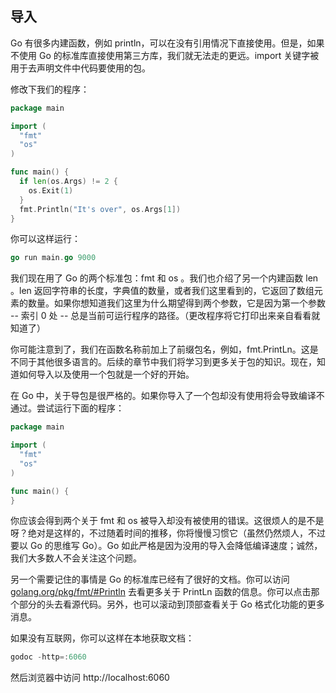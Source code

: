 

## 导入

Go 有很多内建函数，例如 println，可以在没有引用情况下直接使用。但是，如果不使用 Go 的标准库直接使用第三方库，我们就无法走的更远。import 关键字被用于去声明文件中代码要使用的包。


修改下我们的程序：

```go
package main

import (
  "fmt"
  "os"
)

func main() {
  if len(os.Args) != 2 {
    os.Exit(1)
  }
  fmt.Println("It's over", os.Args[1])
}
```

你可以这样运行：

```go
go run main.go 9000
```

我们现在用了 Go 的两个标准包：fmt 和 os 。我们也介绍了另一个内建函数 len 。len 返回字符串的长度，字典值的数量，或者我们这里看到的，它返回了数组元素的数量。如果你想知道我们这里为什么期望得到两个参数，它是因为第一个参数 -- 索引 0 处 -- 总是当前可运行程序的路径。（更改程序将它打印出来亲自看看就知道了）


你可能注意到了，我们在函数名称前加上了前缀包名，例如，fmt.PrintLn。这是不同于其他很多语言的。后续的章节中我们将学习到更多关于包的知识。现在，知道如何导入以及使用一个包就是一个好的开始。


在 Go 中，关于导包是很严格的。如果你导入了一个包却没有使用将会导致编译不通过。尝试运行下面的程序：

```go
package main

import (
  "fmt"
  "os"
)

func main() {
}
```

你应该会得到两个关于 fmt 和 os 被导入却没有被使用的错误。这很烦人的是不是呀？绝对是这样的，不过随着时间的推移，你将慢慢习惯它（虽然仍然烦人，不过要以 Go 的思维写 Go）。Go 如此严格是因为没用的导入会降低编译速度；诚然，我们大多数人不会关注这个问题。


另一个需要记住的事情是 Go 的标准库已经有了很好的文档。你可以访问 [golang.org/pkg/fmt/#Println](https://golang.org/pkg/fmt/#Println) 去看更多关于 PrintLn 函数的信息。你可以点击那个部分的头去看源代码。另外，也可以滚动到顶部查看关于 Go 格式化功能的更多消息。


如果没有互联网，你可以这样在本地获取文档：

```go
godoc -http=:6060
```

然后浏览器中访问 http://localhost:6060
